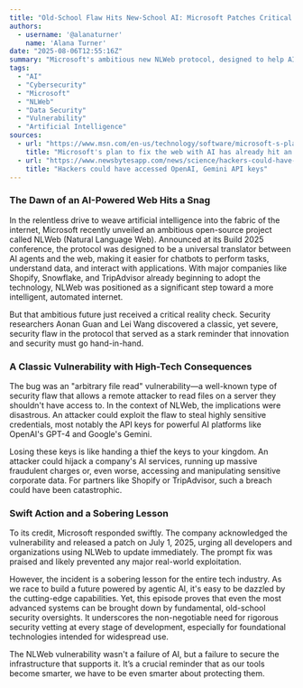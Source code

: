 ```yaml
---
title: "Old-School Flaw Hits New-School AI: Microsoft Patches Critical Bug in Web Protocol"
authors:
  - username: '@alanaturner'
    name: 'Alana Turner'
date: "2025-08-06T12:55:16Z"
summary: "Microsoft's ambitious new NLWeb protocol, designed to help AI agents seamlessly interact with the web, was found to have a critical security flaw. The vulnerability could have allowed attackers to steal sensitive files and API keys for services like OpenAI and Gemini, but was quickly patched by the company."
tags:
  - "AI"
  - "Cybersecurity"
  - "Microsoft"
  - "NLWeb"
  - "Data Security"
  - "Vulnerability"
  - "Artificial Intelligence"
sources:
  - url: "https://www.msn.com/en-us/technology/software/microsoft-s-plan-to-fix-the-web-with-ai-has-already-hit-an-embarrassing-security-flaw/ar-AA1K0E9j"
    title: "Microsoft's plan to fix the web with AI has already hit an embarrassing security flaw"
  - url: "https://www.newsbytesapp.com/news/science/hackers-could-have-accessed-openai-gemini-api-keys/tldr"
    title: "Hackers could have accessed OpenAI, Gemini API keys"
---
```


### The Dawn of an AI-Powered Web Hits a Snag

In the relentless drive to weave artificial intelligence into the fabric of the internet, Microsoft recently unveiled an ambitious open-source project called NLWeb (Natural Language Web). Announced at its Build 2025 conference, the protocol was designed to be a universal translator between AI agents and the web, making it easier for chatbots to perform tasks, understand data, and interact with applications. With major companies like Shopify, Snowflake, and TripAdvisor already beginning to adopt the technology, NLWeb was positioned as a significant step toward a more intelligent, automated internet.

But that ambitious future just received a critical reality check. Security researchers Aonan Guan and Lei Wang discovered a classic, yet severe, security flaw in the protocol that served as a stark reminder that innovation and security must go hand-in-hand.

### A Classic Vulnerability with High-Tech Consequences

The bug was an "arbitrary file read" vulnerability—a well-known type of security flaw that allows a remote attacker to read files on a server they shouldn't have access to. In the context of NLWeb, the implications were disastrous. An attacker could exploit the flaw to steal highly sensitive credentials, most notably the API keys for powerful AI platforms like OpenAI's GPT-4 and Google's Gemini.

Losing these keys is like handing a thief the keys to your kingdom. An attacker could hijack a company's AI services, running up massive fraudulent charges or, even worse, accessing and manipulating sensitive corporate data. For partners like Shopify or TripAdvisor, such a breach could have been catastrophic.

### Swift Action and a Sobering Lesson

To its credit, Microsoft responded swiftly. The company acknowledged the vulnerability and released a patch on July 1, 2025, urging all developers and organizations using NLWeb to update immediately. The prompt fix was praised and likely prevented any major real-world exploitation.

However, the incident is a sobering lesson for the entire tech industry. As we race to build a future powered by agentic AI, it's easy to be dazzled by the cutting-edge capabilities. Yet, this episode proves that even the most advanced systems can be brought down by fundamental, old-school security oversights. It underscores the non-negotiable need for rigorous security vetting at every stage of development, especially for foundational technologies intended for widespread use.

The NLWeb vulnerability wasn't a failure of AI, but a failure to secure the infrastructure that supports it. It’s a crucial reminder that as our tools become smarter, we have to be even smarter about protecting them.
